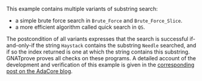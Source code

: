 This example contains multiple variants of substring search:

* a simple brute force search in `Brute_Force` and `Brute_Force_Slice`.
* a more efficient algorithm called quick search in `QS`.

The postcondition of all variants expresses that the search is successful
if-and-only-if the string `Haystack` contains the substring `Needle`
searched, and if so the index returned is one at which the string contains this
substring. GNATprove proves all checks on these programs. A detailed account
of the development and verification of this example is given in the
[corresponding post on the AdaCore
blog](https://blog.adacore.com/applied-formal-logic-searching-in-strings).
